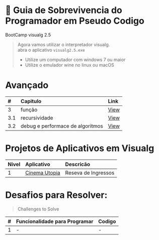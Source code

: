 #  :card_index: Guia de Sobrevivencia do Programador em Pseudo Codigo
BootCamp visualg 2.5   
> Agora vamos utilizar o interpretador visualg.  
> abra o aplicativo `visualg2.5.exe`
> * Utilize um computador com windows 7 ou maior
> * Utilize o emulador wine no linux ou macOS

# Avançado
| # | Capitulo | Link |
|:---|:---|:---|
| 3   | função | [View](3.0.md) |
| 3.1 | recursividade | [View](3.1.md) |
| 3.2 | debug e performace de algoritmos | [View](3.2.md) |

# Projetos de Aplicativos em Visualg
 
| Nivel | Aplicativo | Descricão | 
| :---|:---|:---|
|  1  | [Cinema Utopia](#)| Reseva de Ingressos |

# Desafios para Resolver:
> Challenges to Solve

|#|Funcionalidade para Programar | Codigo |
| :---|:---| :---|
|  1  | - | - |
